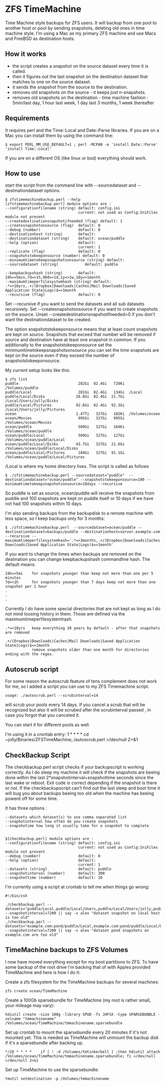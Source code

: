 ZFS TimeMachine
===============

Time Machine style backups for ZFS users. It will backup from one pool to another host or pool by sending snapshots, deleting old ones in time machine style. I'm using a Mac as my primary ZFS machine and use Macs and FreeBSD as destination hosts.


How it works
------------

- the script creates a snapshot on the source dataset every time it is called.
- then it figures out the last snapshot on the destination dataset that matches to one on the source dataset.
- it sends the snapshot from the source to the destination.
- removes old snapshots on the source - it keeps just n-snapshots.
- removes old snapshots on the destination - time machine fashion : 5min/last day, 1 hour last week, 1 day last 3 months, 1 week thereafter


Requirements
------------
It requires perl and the Time::Local and Date::Parse libraries. If you are on a Mac you can install them by using the command line:

	$ export PERL_MM_USE_DEFAULT=1 ; perl -MCPAN -e 'install Date::Parse' 'install Time::Local'

If you are on a different OS (like linux or bsd) everything should work.

How to use
--------------

start the script from the command line with --sourcedataset and --destinationdataset options.

	$ zfstimemachinebackup.perl --help
	[zfstimemachinebackup.perl] module options are :
	--configurationfilename (string) default: config.ini
									 current: not used as Config:IniFiles module not present
	--createdestinationsnapshotifneeded (flag) default: 1
	--createsnapshotonsource (flag)  default: 0
	--debug (number)                 default: 0
	--destinationhost (string)       default:
	--destinationdataset (string)    default: ocean/puddle	
	--help (option)                  default: 
									 current: 1	
	--replicate (flag)               default: 0	
	--snapshotstokeeponsource (number) default: 0	
	--minimumtimetokeepsnapshotsonsource (string) default: 	
	--sourcedataset (string)            default: puddle

	--keepbackupshash (string)       default: 24h=>5min,7d=>1h,90d=>1d,1y=>1w,10y=>1month	
	--maximumtimeperfilesystemhash (string) default: .*=>10yrs,.+/(Dropbox|Downloads|Caches|Mail Downloads|Saved Application State|Logs)$=>1month	
	--recursive (flag)               default: 0	


Set --recursive if you want to send the datasets and all sub datasets recursively.
Set --createsnapshotonsource if you want to create snapshots on the source.
Unset --createdestinationsnapshotifneeded=0 if you don't want the destinationdataset to be created.

The option snapshotstokeeponsource means that at least count snapshots are kept on source. Snapshots that exceed that number will be removed if source and destination have at least one snapshot in common. If you additionally to the snapshotstokeeponsource set the minimumtimetokeepsnapshotsonsource you can set the time snapshots are kept on the source even if they exceed the number of snapshotstokeeponsource.

My current setup looks like this:

	$ zfs list
	puddle                           282Gi  82.4Gi   728Ki  /Volumes/puddle
	puddle/Local                     281Gi  82.4Gi   134Gi  /Local
	puddle/Local/Disks              26.8Gi  82.4Gi  21.7Gi  /Local/Users/jolly/Disks
	puddle/Local/Pictures           92.6Gi  82.4Gi  92.3Gi  /Local/Users/jolly/Pictures
	ocean                           1.47Ti   327Gi   182Ki  /Volumes/ocean
	ocean/Movies                     995Gi   327Gi   995Gi  /Volumes/ocean/Movies
	ocean/puddle                     509Gi   327Gi   164Ki  /Volumes/ocean/puddle
	ocean/puddle/Local               509Gi   327Gi   127Gi  /Volumes/ocean/puddle/Local
	ocean/puddle/Local/Disks        43.7Gi   327Gi  21.6Gi  /Volumes/ocean/puddle/Local/Disks
	ocean/puddle/Local/Pictures      104Gi   327Gi  91.1Gi  /Volumes/ocean/puddle/Local/Pictures

/Local is where my home directory lives. The script is called as follows
	

	$ ./zfstimemachinebackup.perl --sourcedataset="puddle"  --destinationdataset="ocean/puddle" --snapshotstokeeponsource=100 --minimumtimetokeepsnapshotsonsource=10days --recursive
	
So puddle is set as source, ocean/puddle will receive the snapshots from puddle and 100 snapshots are kept on puddle itself or 10 days if we have not had 100 snapshots within 10 days.

I'm also sending backups from the backupdisk to a remote machine with less space, so I keep backups only for 3 months:

	$ ./zfstimemachinebackup.perl  --sourcedataset=ocean/puddle --destinationdataset=backups/puddle --destinationhost=server.example.com --recursive --maximumtimeperfilesystemhash='.*=>3months,.+/(Dropbox|Downloads|Caches|Mail Downloads|Saved Application State|Logs)$=>1month'



If you want to change the times when backups are removed on the destination you can change keepbackupshash commandline hash. The default means:

	24h=>5mi	for snapshots younger than keep not more than one per 5 minutes
	7d=>1h		for snapshots younger than 7 days keep not more than one snapshot per 1 hour
	.
	.
	.

Currently I do have some special directories that are not kept as long as I do not mind loosing history in them. Those are defined via the maximumtimeperfilesystemhash.

	.*=>10yrs	keep everything 10 years by default - after that snapshots are removed
	
	.+/(Dropbox|Downloads|Caches|Mail Downloads|Saved Application State|Logs)$=>1month
				remove snapshots older than one month for directories ending with the regex.
	


Autoscrub script
----------------
For some reason the autoscrub feature of tens complement does not work for me, so I added a script you can use to my ZFS Timemachine script.

	usage: ./autoscrub.perl --scrubinterval=14

will scrub your pools every 14 days. If you cancel a scrub that will be recognized but also it will be scrubed after the scrubinterval passed , in case you forgot that you canceled it.

You can start it for different pools as well.

I'm using it in a crontab entry: 
	1 * * * * cd ~jolly/Binaries/ZFSTimeMachine;./autoscrub.perl >/dev/null 2>&1



CheckBackup Script
-------------------

The checkbackup.perl script  checks if your backupscript is working correctly. As I do sleep my machine it will check if the snapshots are beeing done within the last 2*snapshotinterval+snapshottime seconds since the last wake or reboot. Exit code is correct depending if the snapshot is there or not.
If the checkbackupscript can't find out the last sleep and boot time it will bug you about backups beeing too old when the machine has beeing powerd off for some time.

It has three options :

	--datasets which dataset(s) to use comma separated list
	--snaphotinterval how often do you create snapshots
	--snapshotime how long it usually take for a snapshot to complete
	

	$[checkbackup.perl] module options are :
	--configurationfilename (string) default: config.ini
									 current: not used as Config:IniFiles module not present	
	--debug (number)                 default: 0	
	--help (option)                  default: 
									 current: 1	
	--datasets (string)              default: puddle	
	--snapshotinterval (number)      default: 300	
	--snapshottime (number)          default: 10


I'm currently using a script at crontab to tell me when things go wrong:
	
	#!/bin/zsh

	./checkbackup.perl --datasets="puddle/Local,puddle/Local/Users,puddle/Local/Users/jolly,puddle/Local/Users/jolly/Library,puddle/Local/Users/jolly/Disks,puddle/Local/Users/jolly/Pictures" --snapshotinterval=7200 || say -v alex "dataset snapshot on local host is too old"
	./checkbackup.perl --datasets="example.com:pond/puddle/Local,example.com:pond/puddle/Local/Users,example.com:pond/puddle/Local/Users/jolly/Disks,example.com:pond/puddle/Local/Users/jolly/Pictures" --snapshotinterval=7200 || say -v alex "dataset pond snapshots on example.com are too old"



TimeMachine backups to ZFS Volumes
----------------------------------
I now have moved everything except for my boot partitions to ZFS. To have some backup of the root drive I'm backing that of with Apples provided TimeMachine and here is how I do it:

Create a zfs filesystem for the TimeMachine backups for several machines:

	zfs create ocean/TimeMachine


Create a 100Gb sparsebundle for TimeMachine (my root is rather small, your mileage may vary):

	hdiutil create -size 100g -library SPUD -fs JHFSX -type SPARSEBUNDLE -volname "tmmachinename" /Volumes/ocean/TimeMachine/tmmachinename.sparsebundle


Set up crontab to mount the sparsebundle every 20 minutes if it's not mounted yet. This is needed as TimeMachine will unmount the backup disk if it's a sparsebundle after backing up.

	*/20 * * * *	if [ ! -d /Volumes/tmtinkerbell ] ;then hdiutil attach /Volumes/ocean/TimeMachine/tmmachinename.sparsebundle; fi </dev/null >/dev/null 2>&1


Set up TimeMachine to use the sparsebundle:

	tmutil setdestination -p /Volumes/tmmachinename


